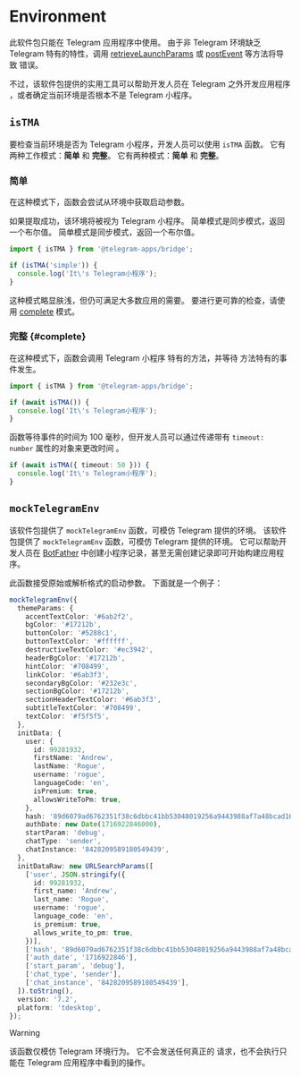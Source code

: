# Environment

此软件包只能在 Telegram 应用程序中使用。 由于非 Telegram
环境缺乏 Telegram 特有的特性，调用
[retrieveLaunchParams](launch-parameters.md) 或 [postEvent](methods.md#postevent) 等方法将导致
错误。

不过，该软件包提供的实用工具可以帮助开发人员在 Telegram 之外开发应用程序
，或者确定当前环境是否根本不是 Telegram 小程序。

## `isTMA`

要检查当前环境是否为 Telegram 小程序，开发人员可以使用 `isTMA` 函数。
它有两种工作模式：**简单** 和 **完整**。
它有两种模式：**简单** 和 **完整**。

### 简单

在这种模式下，函数会尝试从环境中获取启动参数。

如果提取成功，该环境将被视为 Telegram 小程序。
简单模式是同步模式，返回一个布尔值。
简单模式是同步模式，返回一个布尔值。

```ts
import { isTMA } from '@telegram-apps/bridge';

if (isTMA('simple')) {
  console.log('It\'s Telegram小程序');
}
```

这种模式略显肤浅，但仍可满足大多数应用的需要。 要进行更可靠的检查，请使用 [complete](#complete) 模式。

### 完整 {#complete}

在这种模式下，函数会调用 Telegram 小程序 特有的方法，并等待
方法特有的事件发生。

```ts
import { isTMA } from '@telegram-apps/bridge';

if (await isTMA()) {
  console.log('It\'s Telegram小程序');
}
```

函数等待事件的时间为 100 毫秒，但开发人员可以通过传递带有 `timeout: number` 属性的对象来更改时间
。

```ts
if (await isTMA({ timeout: 50 })) {
  console.log('It\'s Telegram小程序');
}
```

## `mockTelegramEnv`

该软件包提供了 `mockTelegramEnv` 函数，可模仿
Telegram 提供的环境。 该软件包提供了 `mockTelegramEnv` 函数，可模仿
Telegram 提供的环境。 它可以帮助开发人员在
[BotFather](https://t.me/botfather) 中创建小程序记录，甚至无需创建记录即可开始构建应用程序。

此函数接受原始或解析格式的启动参数。 下面就是一个例子：

```ts
mockTelegramEnv({
  themeParams: {
    accentTextColor: '#6ab2f2',
    bgColor: '#17212b',
    buttonColor: '#5288c1',
    buttonTextColor: '#ffffff',
    destructiveTextColor: '#ec3942',
    headerBgColor: '#17212b',
    hintColor: '#708499',
    linkColor: '#6ab3f3',
    secondaryBgColor: '#232e3c',
    sectionBgColor: '#17212b',
    sectionHeaderTextColor: '#6ab3f3',
    subtitleTextColor: '#708499',
    textColor: '#f5f5f5',
  },
  initData: {
    user: {
      id: 99281932,
      firstName: 'Andrew',
      lastName: 'Rogue',
      username: 'rogue',
      languageCode: 'en',
      isPremium: true,
      allowsWriteToPm: true,
    },
    hash: '89d6079ad6762351f38c6dbbc41bb53048019256a9443988af7a48bcad16ba31',
    authDate: new Date(1716922846000),
    startParam: 'debug',
    chatType: 'sender',
    chatInstance: '8428209589180549439',
  },
  initDataRaw: new URLSearchParams([
    ['user', JSON.stringify({
      id: 99281932,
      first_name: 'Andrew',
      last_name: 'Rogue',
      username: 'rogue',
      language_code: 'en',
      is_premium: true,
      allows_write_to_pm: true,
    })],
    ['hash', '89d6079ad6762351f38c6dbbc41bb53048019256a9443988af7a48bcad16ba31'],
    ['auth_date', '1716922846'],
    ['start_param', 'debug'],
    ['chat_type', 'sender'],
    ['chat_instance', '8428209589180549439'],
  ]).toString(),
  version: '7.2',
  platform: 'tdesktop',
});
```

> [!WARNING]
> 该函数仅模仿 Telegram 环境行为。  它不会发送任何真正的
> 请求，也不会执行只能在 Telegram 应用程序中看到的操作。
